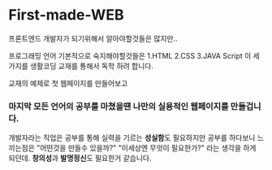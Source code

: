 # First-made-WEB
프론트엔드 개발자가 되기위해서 알아야할것들은 많지만..

프로그래밍 언어 기본적으로 숙지해야할것들은 
1.HTML
2.CSS
3.JAVA Script
이 세가지를 생활코딩 교재를 통해서 독학 하려 합니다. 

교재의 예제로 첫 웹페이지를 만들어보고
<h3>마지막 모든 언어의 공부를 마쳤을떈 나만의 실용적인 웹페이지를 만들겁니다.</h3>
개발자라는 직업은 공부를 통해 실력을 기르는 <strong>성실함</strong>도 필요하지만 공부를 하다보니 느끼는점은
  "어떤것을 만들수 있을까?" "이세상엔 무엇이 필요한가?" 라는 생각을 하게 되던데. <strong>창의성</strong>과 <strong>발명정신</strong>도 필요한거 같습니다.
